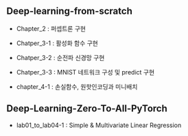 ## Deep-learning-from-scratch
- Chapter_2 : 퍼셉트론 구현

- Chatper_3-1 : 활성화 함수 구현

- Chatper_3-2 : 순전파 신경망 구현

- Chatper_3-3 : MNIST 네트워크 구성 및 predict 구현

- chapter_4-1 : 손실함수, 원핫인코딩과 미니배치


## Deep-Learning-Zero-To-All-PyTorch
- lab01_to_lab04-1 : Simple & Multivariate Linear Regression
